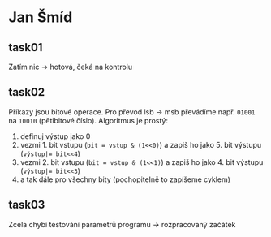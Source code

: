 # Jan Šmíd

## task01

Zatím nic -> hotová, čeká na kontrolu

## task02

Příkazy jsou bitové operace. Pro převod lsb -> msb převádíme např. `01001` na `10010` (pětibitové číslo). Algoritmus je prostý:
 1. definuj výstup jako 0
 2. vezmi 1. bit vstupu (`bit = vstup & (1<<0)`) a zapiš ho jako 5. bit výstupu (`výstup|= bit<<4`)
 3. vezmi 2. bit vstupu (`bit = vstup & (1<<1)`) a zapiš ho jako 4. bit výstupu (`výstup|= bit<<3`)
 4. a tak dále pro všechny bity (pochopitelně to zapíšeme cyklem)

## task03

Zcela chybí testování parametrů programu -> rozpracovaný začátek
